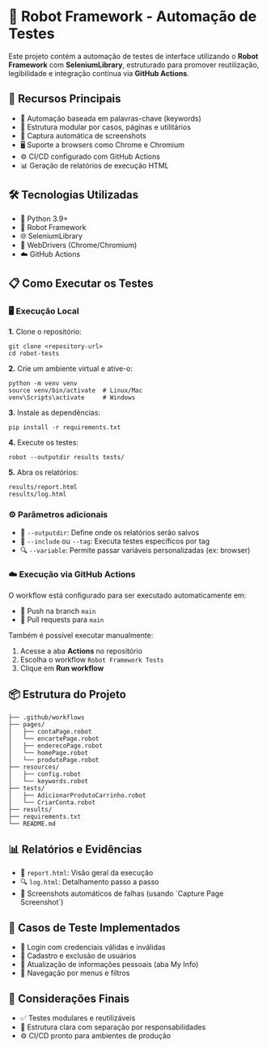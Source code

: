 <!DOCTYPE html>
<html lang="pt-BR">
<body>

  <h1>🤖 Robot Framework - Automação de Testes</h1>
  <p>Este projeto contém a automação de testes de interface utilizando o <strong>Robot Framework</strong> com <strong>SeleniumLibrary</strong>, estruturado para promover reutilização, legibilidade e integração contínua via <strong>GitHub Actions</strong>.</p>

<h2>🚀 Recursos Principais</h2>
  <ul>
    <li>🔧 Automação baseada em palavras-chave (keywords)</li>
    <li>🧱 Estrutura modular por casos, páginas e utilitários</li>
    <li>📸 Captura automática de screenshots</li>
    <li>🖥️ Suporte a browsers como Chrome e Chromium</li>
    <li>⚙️ CI/CD configurado com GitHub Actions</li>
    <li>📊 Geração de relatórios de execução HTML</li>
  </ul>

<h2>🛠️ Tecnologias Utilizadas</h2>
  <ul>
    <li>🐍 Python 3.9+</li>
    <li>🤖 Robot Framework</li>
    <li>🌐 SeleniumLibrary</li>
    <li>🧪 WebDrivers (Chrome/Chromium)</li>
    <li>☁️ GitHub Actions</li>
  </ul>

<h2>📋 Como Executar os Testes</h2>

<h3>🖥️ Execução Local</h3>
  <p><strong>1.</strong> Clone o repositório:</p>
  <pre><code>git clone &lt;repository-url&gt;
cd robot-tests</code></pre>

  <p><strong>2.</strong> Crie um ambiente virtual e ative-o:</p>
  <pre><code>python -m venv venv
source venv/bin/activate  # Linux/Mac
venv\Scripts\activate     # Windows</code></pre>

  <p><strong>3.</strong> Instale as dependências:</p>
  <pre><code>pip install -r requirements.txt</code></pre>

  <p><strong>4.</strong> Execute os testes:</p>
  <pre><code>robot --outputdir results tests/</code></pre>

  <p><strong>5.</strong> Abra os relatórios:</p>
  <pre><code>results/report.html
results/log.html</code></pre>

<h3>⚙️ Parâmetros adicionais</h3>
  <ul>
    <li>📁 <code>--outputdir</code>: Define onde os relatórios serão salvos</li>
    <li>🧪 <code>--include</code> ou <code>--tag</code>: Executa testes específicos por tag</li>
    <li>🔍 <code>--variable</code>: Permite passar variáveis personalizadas (ex: browser)</li>
  </ul>

<h3>☁️ Execução via GitHub Actions</h3>
  <p>O workflow está configurado para ser executado automaticamente em:</p>
  <ul>
    <li>🚀 Push na branch <code>main</code></li>
    <li>🔁 Pull requests para <code>main</code></li>
  </ul>

  <p>Também é possível executar manualmente:</p>
  <ol>
    <li>Acesse a aba <strong>Actions</strong> no repositório</li>
    <li>Escolha o workflow <code>Robot Framework Tests</code></li>
    <li>Clique em <strong>Run workflow</strong></li>
  </ol>

<h2>📦 Estrutura do Projeto</h2>
  <pre><code>├── .github/workflows         
├── pages/                
│   ├── contaPage.robot
│   └── encartePage.robot
│   ├── enderecoPage.robot
│   └── homePage.robot
│   └── produtoPage.robot
├── resources/                
│   ├── config.robot
│   └── keywords.robot
├── tests/                    
│   ├── AdicionarProdutoCarrinho.robot
│   └── CriarConta.robot
├── results/                  
├── requirements.txt          
└── README.md</code></pre>

<h2>📊 Relatórios e Evidências</h2>
  <ul>
    <li>📄 <code>report.html</code>: Visão geral da execução</li>
    <li>🔍 <code>log.html</code>: Detalhamento passo a passo</li>
    <li>📸 Screenshots automáticos de falhas (usando `Capture Page Screenshot`)</li>
  </ul>

<h2>🧪 Casos de Teste Implementados</h2>
  <ul>
    <li>🔐 Login com credenciais válidas e inválidas</li>
    <li>👥 Cadastro e exclusão de usuários</li>
    <li>📄 Atualização de informações pessoais (aba My Info)</li>
    <li>🧭 Navegação por menus e filtros</li>
  </ul>

<h2>📌 Considerações Finais</h2>
  <ul>
    <li>✅ Testes modulares e reutilizáveis</li>
    <li>🧹 Estrutura clara com separação por responsabilidades</li>
    <li>⚙️ CI/CD pronto para ambientes de produção</li>
  </ul>

</body>
</html>
